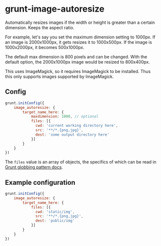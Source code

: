 grunt-image-autoresize
=============

Automatically resizes images if the width or height is greater than a certain dimension. Keeps the aspect ratio.

For example, let's say you set the maximum dimension setting to 1000px. If an image is 2000x1000px, it gets resizes it to 1000x500px. If the image is 1000x2000px, it becomes 500x1000px.

The default max dimension is 800 pixels and can be changed. With the default option, the 2000x1000px image would be resized to 800x400px.

This uses ImageMagick, so it requires ImageMagick to be installed. Thus this only supports images supported by ImageMagick.

## Config
```javascript
grunt.initConfig({
    image_autoresize: {
        target_name_here: {
            maxdimension: 1000, // optional
            files: [{
              cwd: 'current working directory here',
              src: '**/*.{png,jpg}',
              dest: 'some output directory here'
            }]
        }
    }
})
```

The `files` value is an array of objects, the specifics of which can be read in [Grunt globbing pattern docs](https://gruntjs.com/configuring-tasks#globbing-patterns).

## Example configuration
```javascript
grunt.initConfig({
    image_autoresize: {
        target_name_here: {
            files: [{
              cwd: 'static/img',
              src: '**/*.{png,jpg}',
              dest: 'public/img'
            }]
        }
    }
})
```

